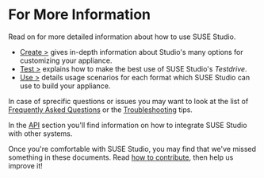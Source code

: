 # For More Information

Read on for more detailed information about how to use SUSE Studio.

* [Create >] gives in-depth information about Studio's many options for
  customizing your appliance.
* [Test >] explains how to make the best use of SUSE Studio's *Testdrive*.
* [Use >] details usage scenarios for each format which SUSE Studio can use to
  build your appliance.

[Create >]: ../create/index.html
[Test >]:   ../test/index.html
[Use >]:    ../use/index.html

In case of sprecific questions or issues you may want to look at
the list of [Frequently Asked Questions][FAQ] or the [Troubleshooting] tips.

In the [API] section you'll find information on how to integrate
SUSE Studio with other systems.

Once you're comfortable with SUSE Studio, you may find that we've missed
something in these documents. Read [how to contribute], then help us
improve it!

[API]:               ../api/index.html
[FAQ]:               ../faq.html
[Troubleshooting]:   ../faq/troubleshoot.html
[how to contribute]: ../contribute.html
